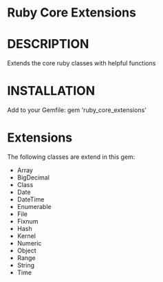 Ruby Core Extensions 
====================

# DESCRIPTION

Extends the core ruby classes with helpful functions

# INSTALLATION

Add to your Gemfile:
gem 'ruby_core_extensions'

# Extensions

The following classes are extend in this gem:

* Array
* BigDecimal
* Class
* Date
* DateTime
* Enumerable
* File
* Fixnum
* Hash
* Kernel
* Numeric
* Object
* Range
* String
* Time

